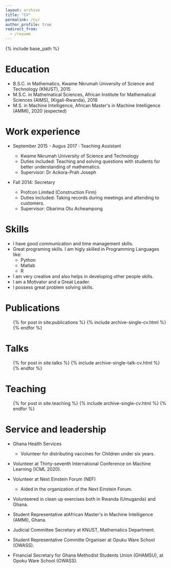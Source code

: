 ```yaml
---
layout: archive
title: "CV"
permalink: /cv/
author_profile: true
redirect_from:
  - /resume
---
```


{% include base_path %}

Education
======
* B.S.C. in Mathematics, Kwame Nkrumah University of Science and Technology (KNUST), 2015
* M.S.C. in Mathematical Sciences, African Institute for Mathematical Sciences (AIMS),  (Kigali-Rwanda), 2018
* M.S.    in Machine Intelligence, African Master's in Machine Intelligence (AMMI), 2020 (expected)

Work experience
======
* September 2015 - Augus 2017 : Teaching Assistant
  * Kwame Nkrumah University of Science and Technology 
  * Duties included: Teaching and solving questions with students for better understanding of mathematics.
  * Supervisor: Dr Ackora-Prah Joseph

* Fall 2014: Secretary
  * Profcon Limited (Construction Firm)
  * Duties included: Taking records during meetings and attending to customers.
  * Supervisor: Obarima Otu Acheampong
  
Skills
======
* I  have good communication and time management skills. 
* Great programing skills. I am higly skilled in Programming Languages like:
  * Python
  * Matlab
  * R 
* I am very creative and also helps in developing other people skills.
* I am a Motivator and a Great Leader.
* I possess great problem solving skills.

Publications
======
  <ul>{% for post in site.publications %}
    {% include archive-single-cv.html %}
  {% endfor %}</ul>
  
Talks
======
  <ul>{% for post in site.talks %}
    {% include archive-single-talk-cv.html %}
  {% endfor %}</ul>
  
Teaching
======
  <ul>{% for post in site.teaching %}
    {% include archive-single-cv.html %}
  {% endfor %}</ul>
  
Service and leadership
======
* Ghana Health Services

  * Volunteer for distributing vaccines for Children under six years.
  
* Volunteer at Thirty-seventh International Conference on Machine Learning (ICML 2020).


* Volunteer at Next Einstein Forum (NEF)

  * Aided in the organization of the Next Einstein Forum.
  
* Volunteered in clean up exercises both in Rwanda (Umuganda)  and Ghana.

* Student Representative  atAfrican Master's in Machine Intelligence (AMMI), Ghana.

* Judicial Committee Secretary at KNUST, Mathematics Department.

* Student Representative Committe Organiser at Opuku Ware School (OWASS).

* Financial Secretary for Ghana Methodist Students Union (GHAMSU), at Opoku Ware School (OWASS).

